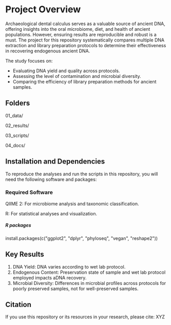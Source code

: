 # Project Overview
Archaeological dental calculus serves as a valuable source of ancient DNA, offering insights into the oral microbiome, diet, and health of ancient populations. However, ensuring results are reproducible and robust is a must. The project for this repository systematically compares multiple DNA extraction and library preparation protocols to determine their effectiveness in recovering endogenous ancient DNA.

The study focuses on:

- Evaluating DNA yield and quality across protocols.
- Assessing the level of contamination and microbial diversity.
- Comparing the efficiency of library preparation methods for ancient samples.

## Folders 
01_data/

02_results/

03_scripts/

04_docs/

## Installation and Dependencies
To reproduce the analyses and run the scripts in this repository, you will need the following software and packages:

### Required Software
QIIME 2: For microbiome analysis and taxonomic classification.

R: For statistical analyses and visualization.

##### R packages 
install.packages(c("ggplot2", "dplyr", "phyloseq", "vegan", "reshape2"))

## Key Results
1. DNA Yield: DNA varies according to wet lab protocol. 
2. Endogenous Content: Preservation state of sample and wet lab protocol employed impacts aDNA recovery.
3. Microbial Diversity: Differences in microbial profiles across protocols for poorly preserved samples, not for well-preserved samples.

## Citation
If you use this repository or its resources in your research, please cite:
XYZ



